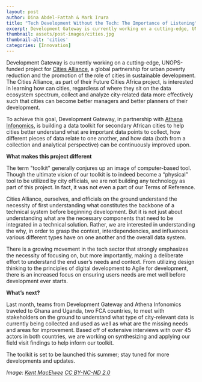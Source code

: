 ```yaml
---
layout: post
author: Dina Abdel-Fattah & Mark Irura
title: "Tech Development Without the Tech: The Importance of Listening"
excerpt: Development Gateway is currently working on a cutting-edge, UNOPS-funded project for Cities Alliance...
thumbnail: assets/post-images/cities.jpg
thumbnail-alt: 'cities'
categories: [Innovation]
---
```


Development Gateway is currently working on a cutting-edge, UNOPS-funded project for [Cities Alliance](http://www.citiesalliance.org/), a global partnership for urban poverty reduction and the promotion of the role of cities in sustainable development. The Cities Alliance, as part of their Future Cities Africa project, is interested in learning how can cities, regardless of where they sit on the data ecosystem spectrum, collect and analyze city-related data more effectively such that cities can become better managers and better planners of their development. 

To achieve this goal, Development Gateway, in partnership with [Athena Infonomics](http://www.athenainfonomics.in/), is building a data toolkit for secondary African cities to help cities better understand what are important data points to collect, how different pieces of data relate to one another, and how data (both from a collection and analytical perspective) can be continuously improved upon. 

**What makes this project different**

The term "toolkit" generally conjures up an image of computer-based tool. Though the ultimate vision of our toolkit is to indeed become a “physical” tool to be utilized by city officials, we are not building any technology as part of this project. In fact, it was not even a part of our Terms of Reference.

Cities Alliance, ourselves, and officials on the ground understand the necessity of first understanding what constitutes the backbone of a technical system before beginning development. But it is not just about understanding what are the necessary components that need to be integrated in a technical solution. Rather, we are interested in understanding the why, in order to grasp the context, interdependencies, and influences various different types have on one another and the overall data system.

There is a growing movement in the tech sector that strongly emphasizes the necessity of focusing on, but more importantly, making a deliberate effort to understand the end user’s needs and context. From utilizing design thinking to the principles of digital development to Agile for development, there is an increased focus on ensuring users needs are met well before development ever starts.

**What’s next?**

Last month, teams from Development Gateway and Athena Infonomics traveled to Ghana and Uganda, two FCA countries, to meet with stakeholders on the ground to understand what type of city-relevant data is currently being collected and used as well as what are the missing needs and areas for improvement. Based off of extensive interviews with over 45 actors in both countries, we are working on synthesizing and applying our field visit findings to help inform our toolkit. 

The toolkit is set to be launched this summer; stay tuned for more developments and updates.

*Image: [Kent MacElwee](https://www.flickr.com/photos/kmacelwee/13774378603/) [CC BY-NC-ND 2.0](https://creativecommons.org/licenses/by-nc-nd/2.0/)*
